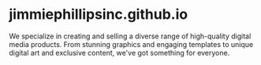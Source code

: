 # jimmiephillipsinc.github.io
We specialize in creating and selling a diverse range of high-quality digital media products. From stunning graphics and engaging templates to unique digital art and exclusive content, we've got something for everyone.
